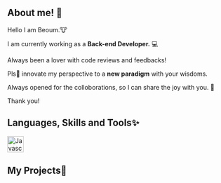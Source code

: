 ## About me! 💬

Hello I am Beoum.🐮

I am currently working as a __Back-end Developer.__ 💻

Always been a lover with code reviews and feedbacks!

Pls🙏 innovate my perspective to a __new paradigm__ with your wisdoms.

Always opened for the colloborations, so I can share the joy with you. 🤸

Thank you!

## Languages, Skills and Tools✨
<img alt="Javascript" src="https://user-images.githubusercontent.com/61001656/96732753-a7e95700-13f3-11eb-93f7-dd8c903b8167.png" width="37" style="max-width:100%;">

## My Projects🧐

<!--
**Beoum/Beoum** is a ✨ _special_ ✨ repository because its `README.md` (this file) appears on your GitHub profile.

Here are some ideas to get you started:

- 🔭 I’m currently working on ...
- 🌱 I’m currently learning ...
- 👯 I’m looking to collaborate on ...
- 🤔 I’m looking for help with ...
- 💬 Ask me about ...
- 📫 How to reach me: ...
- 😄 Pronouns: ...
- ⚡ Fun fact: ...
👋
💻
-->
